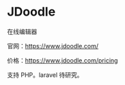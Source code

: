 # JDoodle

在线编辑器

官网：https://www.jdoodle.com/

价格：https://www.jdoodle.com/pricing

支持 PHP。laravel 待研究。
